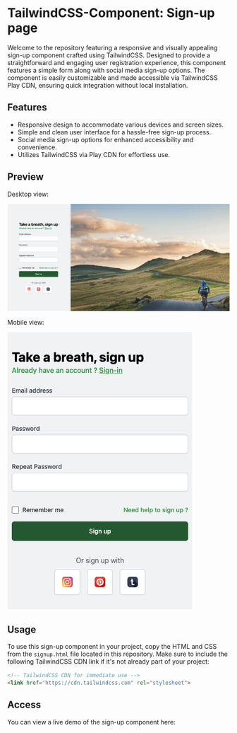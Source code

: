 # TailwindCSS-Component: Sign-up page

Welcome to the repository featuring a responsive and visually appealing sign-up component crafted using TailwindCSS. 
Designed to provide a straightforward and engaging user registration experience, this component features a simple form along with social media sign-up options. 
The component is easily customizable and made accessible via TailwindCSS Play CDN, ensuring quick integration without local installation.

## Features

- Responsive design to accommodate various devices and screen sizes.
- Simple and clean user interface for a hassle-free sign-up process.
- Social media sign-up options for enhanced accessibility and convenience.
- Utilizes TailwindCSS via Play CDN for effortless use.

## Preview

Desktop view:

![Desktop View](captures/capture-1.png)

Mobile view:

![Mobile View](captures/capture-2.png)

## Usage

To use this sign-up component in your project, copy the HTML and CSS from the `signup.html` file located in this repository. Make sure to include the following TailwindCSS CDN link if it's not already part of your project:

```html
<!-- TailwindCSS CDN for immediate use -->
<link href="https://cdn.tailwindcss.com" rel="stylesheet">
```

## Access

You can view a live demo of the sign-up component here:
